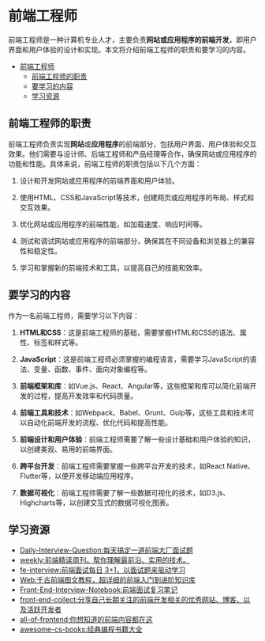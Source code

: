 # 前端工程师
前端工程师是一种计算机专业人才，主要负责**网站或应用程序的前端开发**，即用户界面和用户体验的设计和实现。本文将介绍前端工程师的职责和要学习的内容。
<!-- TOC -->

- [前端工程师](#%E5%89%8D%E7%AB%AF%E5%B7%A5%E7%A8%8B%E5%B8%88)
    - [前端工程师的职责](#%E5%89%8D%E7%AB%AF%E5%B7%A5%E7%A8%8B%E5%B8%88%E7%9A%84%E8%81%8C%E8%B4%A3)
    - [要学习的内容](#%E8%A6%81%E5%AD%A6%E4%B9%A0%E7%9A%84%E5%86%85%E5%AE%B9)
    - [学习资源](#%E5%AD%A6%E4%B9%A0%E8%B5%84%E6%BA%90)

<!-- /TOC -->

## 前端工程师的职责

前端工程师负责实现**网站**或**应用程序**的前端部分，包括用户界面、用户体验和交互效果。他们需要与设计师、后端工程师和产品经理等合作，确保网站或应用程序的功能和性能。具体来说，前端工程师的职责包括以下几个方面：

1. 设计和开发网站或应用程序的前端界面和用户体验。

2. 使用HTML、CSS和JavaScript等技术，创建网页或应用程序的布局、样式和交互效果。

3. 优化网站或应用程序的前端性能，如加载速度、响应时间等。

4. 测试和调试网站或应用程序的前端部分，确保其在不同设备和浏览器上的兼容性和稳定性。

5. 学习和掌握新的前端技术和工具，以提高自己的技能和效率。

## 要学习的内容

作为一名前端工程师，需要学习以下内容：

1. **HTML和CSS**：这是前端工程师的基础，需要掌握HTML和CSS的语法、属性、标签和样式等。

2. **JavaScript**：这是前端工程师必须掌握的编程语言，需要学习JavaScript的语法、变量、函数、事件、面向对象编程等。

3. **前端框架和库**：如Vue.js、React、Angular等，这些框架和库可以简化前端开发的过程，提高开发效率和代码质量。

4. **前端工具和技术**：如Webpack、Babel、Grunt、Gulp等，这些工具和技术可以自动化前端开发的流程、优化代码和提高性能。

5. **前端设计和用户体验**：前端工程师需要了解一些设计基础和用户体验的知识，以创建美观、易用的前端界面。

6. **跨平台开发**：前端工程师需要掌握一些跨平台开发的技术，如React Native、Flutter等，以便开发移动端应用程序。

7. **数据可视化**：前端工程师需要了解一些数据可视化的技术，如D3.js、Highcharts等，以创建交互式的数据可视化图表。
   
## 学习资源
- [Daily-Interview-Question:每天搞定一道前端大厂面试题](https://github.com/Advanced-Frontend/Daily-Interview-Question)
- [weekly:前端精读周刊。帮你理解最前沿、实用的技术。](https://github.com/ascoders/weekly)
- [fe-interview:前端面试每日 3+1，以面试题来驱动学习](https://github.com/haizlin/fe-interview)
- [Web:千古前端图文教程，超详细的前端入门到进阶知识库](https://github.com/qianguyihao/Web)
- [Front-End-Interview-Notebook:前端面试复习笔记](https://github.com/CavsZhouyou/Front-End-Interview-Notebook)
- [front-end-collect:分享自己长期关注的前端开发相关的优秀网站、博客、以及活跃开发者](https://github.com/foru17/front-end-collect)
- [all-of-frontend:你想知道的前端内容都在这](https://github.com/KieSun/all-of-frontend)
- [awesome-cs-books:经典编程书籍大全](https://github.com/imarvinle/awesome-cs-books)


